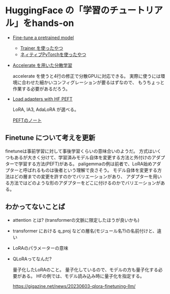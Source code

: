 # HuggingFace の「学習のチュートリアル」をhands-on

* [Fine-tune a pretrained model](https://huggingface.co/docs/transformers/ja/training)

    * [Trainer を使ったやつ](./finetune-tutorial.ipynb)
    * [ネィティブPyTorchを使ったやつ](./finetune-native-pytorch.ipynb)

* [Accelerate を用いた分散学習](https://huggingface.co/docs/transformers/ja/accelerate)

    accelerate を使うと4行の修正で分散GPUに対応できる。
    実際に使うには環境に合わせた細かいコンフィグレーションが要るはずなので、
    もうちょっと作業する必要があるだろう。

* [Load adapters with HF PEFT](https://huggingface.co/docs/transformers/ja/peft)

    LoRA, IA3, AdaLoRA が選べる。

    [PEFTのノート](./finetune-peft.ipynb)


## Finetune について考えを更新

finetuneは事前学習に対して事後学習くらいの意味合いのようだ。
方式はいくつもあるが大きく分けて、学習済みモデル自体を変更する方法と外付けのアダプターで学習する方法(PEFT)がある。
paligemmaの例は前者で、LoRA始めアダプターと呼ばれるものは後者という理解で良さそう。
モデル自体を変更する方法はどの層までの変更を許すのかでバリエーションがあり、
アダプターを用いる方法ではどのような形のアダプターをどこに付けるのかでバリエーションがある。

## わかってないことば

* attention とは? (transformerの文脈に限定したほうが良いかも)
* transformer における q\_proj などの層名(モジュール名?)の名前付けと、違い
* LoRAのパラメーターの意味
* QLoRAってなんだ?

    量子化したLoRAのこと。
    量子化しているので、モデルの方も量子化する必要がある。
    HFの例では、モデル読み込み時に量子化を指定する。

    <https://gigazine.net/news/20230603-qlora-finetuning-llm/>
